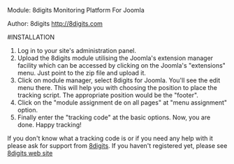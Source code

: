 Module: 8digits Monitoring Platform For Joomla

Author: 8digits <http://8digits.com>

#INSTALLATION

1. Log in to your site's administration panel.
2. Upload the 8digits module utilising the Joomla's extension manager facility which can be accessed by clicking on the Joomla's "extensions" menu. Just point to the zip file and upload it.
2. Click on module manager, select 8digits for Joomla. You'll see the edit menu there. This will help you with choosing the position to place the tracking script. The appropriate position would be the "footer". 
4. Click on the "module assignment de on all pages" at "menu assignment" option.
5. Finally enter the "tracking code" at the basic options. Now, you are done. Happy tracking!

If you don't know what a tracking code is or if you need any help with it please ask for support from [8digits](http://support.8digits.com). If you haven't registered yet, please see [8digits web site](http://www.8digits.com)
